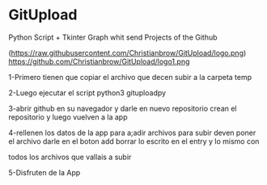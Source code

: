 # GitUpload
Python Script +  Tkinter Graph whit send Projects of the Github

(https://raw.githubusercontent.com/Christianbrow/GitUpload/logo.png)
https://github.com/Christianbrow/GitUpload/logo1.png

1-Primero tienen que copiar el archivo que decen subir a la carpeta temp   
 
2-Luego ejecutar el script python3 gituploadpy   

3-abrir github en su navegador y darle en nuevo repositorio crean el repositorio y luego vuelven a la app    

4-rellenen los datos de la app para a;adir archivos para subir deven poner el archivo darle en el boton add  borrar lo escrito en el entry y lo mismo con  

todos los archivos que vallais a subir  

5-Disfruten de la App
